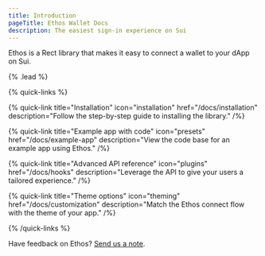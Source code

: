```yaml
---
title: Introduction
pageTitle: Ethos Wallet Docs
description: The easiest sign-in experience on Sui
---
```


Ethos is a Rect library that makes it easy to connect a wallet to your dApp on Sui.

{% .lead %}

{% quick-links %}

{% quick-link title="Installation" icon="installation" href="/docs/installation" description="Follow the step-by-step guide to installing the library." /%}

{% quick-link title="Example app with code" icon="presets" href="/docs/example-app" description="View the code base for an example app using Ethos." /%}

{% quick-link title="Advanced API reference" icon="plugins" href="/docs/hooks" description="Leverage the API to give your users a tailored experience." /%}

{% quick-link title="Theme options" icon="theming" href="/docs/customization" description="Match the Ethos connect flow with the theme of your app." /%}

{% /quick-links %}

Have feedback on Ethos? [Send us a note](mailto:support@ethoswallet.xyz).
